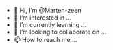 - 👋 Hi, I’m @Marten-zeen
- 👀 I’m interested in ...
- 🌱 I’m currently learning ...
- 💞️ I’m looking to collaborate on ...
- 📫 How to reach me ...

<!---
Marten-zeen/Marten-zeen is a ✨ special ✨ repository because its `README.md` (this file) appears on your GitHub profile.
You can click the Preview link to take a look at your changes.
--->
